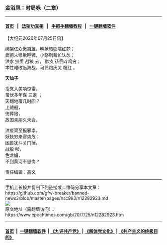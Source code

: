 ### 金浴凤：时局咏（二章）
------------------------

#### [首页](https://github.com/gfw-breaker/banned-news3/blob/master/README.md) &nbsp;&nbsp;|&nbsp;&nbsp; [法轮功真相](https://github.com/begood0513/basic/blob/master/README.md)  &nbsp;&nbsp;|&nbsp;&nbsp; [手把手翻墙教程](https://github.com/gfw-breaker/guides/wiki)  &nbsp;&nbsp;|&nbsp;&nbsp; [一键翻墙软件](https://github.com/gfw-breaker/nogfw/blob/master/README.md)  



<div><p>
 【大纪元2020年07月25日讯】
</p>
<p>
 绑架亿众傲夷雄，明抢暗窃喧红梦；
 <br/>
 武德未修欺睡狮，小祭制裁忙认怂；
 <br/>
 <ok href="https://www.epochtimes.com/gb/tag/%E6%B4%AA%E6%B0%B4.html">
  洪水
 </ok>
 挟里
 <ok href="https://www.epochtimes.com/gb/tag/%E6%88%98%E7%8B%BC.html">
  战狼
 </ok>
 去，
 <ok href="https://www.epochtimes.com/gb/tag/%E8%82%BA%E7%96%AB.html">
  肺疫
 </ok>
 徘徊斗鸡穷；
 <br/>
 本性难改酝海战，可怜炮灰哭
 <ok href="https://www.epochtimes.com/gb/tag/%E7%B2%89%E7%BA%A2.html">
  粉红
 </ok>
 。
</p>
<p>
 <strong>
  天仙子
 </strong>
</p>
<p>
 拒党入美响惊雷，
 <br/>
 蛰伏多年谋
 <ok href="https://www.epochtimes.com/gb/tag/%E4%B8%89%E9%80%80.html">
  三退
 </ok>
 ；
 <br/>
 天翻地覆几时回？
 <br/>
 上贼船，
 <br/>
 伤葬陪，
 <br/>
 故国亲朋久未会。
</p>
<p>
 洪疫双至报邪祟，
 <br/>
 妖技穷来官势危；
 <br/>
 困兽犹斗关门捶，
 <br/>
 <ok href="https://www.epochtimes.com/gb/tag/%E6%88%98%E7%8B%BC.html">
  战狼
 </ok>
 吠，
 <br/>
 色龙媚，
 <br/>
 不到黄河不思悔？
</p>
<p>
 责任编辑：高义
</p>
</div>
<hr/>
手机上长按并复制下列链接或二维码分享本文章：<br/>
https://github.com/gfw-breaker/banned-news3/blob/master/pages/nsc993/n12282923.md <br/>
<a href='https://github.com/gfw-breaker/banned-news3/blob/master/pages/nsc993/n12282923.md'><img src='https://github.com/gfw-breaker/banned-news3/blob/master/pages/nsc993/n12282923.md.png'/></a> <br/>
原文地址（需翻墙访问）：https://www.epochtimes.com/gb/20/7/25/n12282923.htm


------------------------
#### [首页](https://github.com/gfw-breaker/banned-news3/blob/master/README.md) &nbsp;|&nbsp; [一键翻墙软件](https://github.com/gfw-breaker/nogfw/blob/master/README.md) &nbsp;| [《九评共产党》](https://github.com/gfw-breaker/9ping.md/blob/master/README.md#九评之一评共产党是什么) | [《解体党文化》](https://github.com/gfw-breaker/jtdwh.md/blob/master/README.md) | [《共产主义的终极目的》](https://github.com/gfw-breaker/gczydzjmd.md/blob/master/README.md)


<img src='http://gfw-breaker.win/banned-news3/pages/nsc993/n12282923.md' width='0px' height='0px'/>